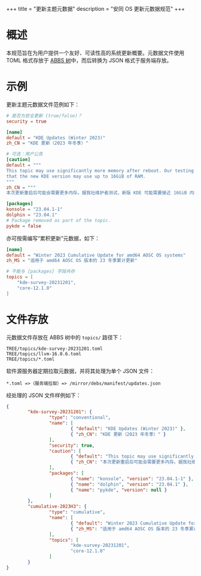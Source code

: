 +++
title = "更新主题元数据"
description = "安同 OS 更新元数据规范"
+++

概述
===

本规范旨在为用户提供一个友好、可读性高的系统更新概要。元数据文件使用 TOML 格式存放于 [ABBS 树](https://github.com/AOSC-Dev/aosc-os-abbs)中，而后转换为 JSON 格式于服务端存放。

示例
===

更新主题元数据文件范例如下：

```toml
# 是否为安全更新 (true/false)？
security = true

[name]
default = "KDE Updates (Winter 2023)"
zh_CN = "KDE 更新（2023 年冬季）"

# 可选：用户公告
[caution]
default = """
This topic may use significantly more memory after reboot. Our testing finds
that the new KDE version may use up to 16GiB of RAM.
"""
zh_CN = """
本次更新重启后可能会需要更多内存。据我社维护者测试，新版 KDE 可能需要接近 16GiB 内存。"""

[packages]
konsole = "23.04.1-1"
dolphin = "23.04.1"
# Package removed as part of the topic.
pykde = false
```

亦可按需编写“累积更新”元数据，如下：

```toml
[name]
default = "Winter 2023 Cumulative Update for amd64 AOSC OS systems"
zh_MS = "适用于 amd64 AOSC OS 版本的 23 冬季累计更新"

# 不能与 [packages] 字段共存
topics = [
    "kde-survey-20231201",
    "core-12.1.0"
]
```

文件存放
===

元数据文件存放在 ABBS 树中的 `topics/` 路径下：

```
TREE/topics/kde-survey-20231201.toml
TREE/topics/llvm-16.0.6.toml
TREE/topics/*.toml
```

软件源服务器定期拉取元数据，并将其处理为单个 JSON 文件：

```
*.toml =>（服务端拉取）=> /mirror/debs/manifest/updates.json
```

经处理的 JSON 文件样例如下：

```json
{
        "kde-survey-20231201": {
                "type": "conventional",
                "name": [
                        { "default": "KDE Updates (Winter 2023)" },
                        { "zh_CN": "KDE 更新（2023 年冬季）" }
                ],
                "security": true,
                "caution": [
                        { "default": "This topic may use significantly more memory after reboot. Our testing finds\nthat the new KDE version may use up to 16GiB of RAM." },
                        { "zh_CN": "本次更新重启后可能会需要更多内存。据我社维护者测试，新版 KDE 可能需要接近 16GiB 内存。" }
                ],
                "packages": [
                        { "name": "konsole", "version": "23.04.1-1" },
                        { "name": "dolphin", "version": "23.04.1" },
                        { "name": "pykde", "version": null }
                ]
        },
        "cumulative-2023H3": {
                "type": "cumulative",
                "name": [
                        { "default": "Winter 2023 Cumulative Update for amd64 AOSC OS systems" },
                        { "zh_MS": "适用于 amd64 AOSC OS 版本的 23 冬季累计更新" }
                ],
                "topics": [
                        "kde-survey-20231201",
                        "core-12.1.0"
                ]
        }
}
```
